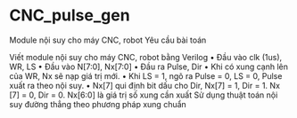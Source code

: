 # CNC_pulse_gen
Module nội suy cho máy CNC, robot
Yêu cầu bài toán


Viết module nội suy cho máy CNC, robot bằng Verilog
• Đầu vào clk (1us), WR, LS
• Đầu vào N[7:0], Nx[7:0]
• Đầu ra Pulse, Dir
• Khi có xung cạnh lên của WR, Nx sẽ nạp giá trị mới.
• Khi LS = 1, ngõ ra Pulse = 0,
LS = 0, Pulse xuất ra theo nội suy.
• Nx[7] qui định bit dấu cho Dir,
Nx[7] = 1, Dir = 1.
Nx [7] = 0, Dir = 0.
Nx[6:0] là giá trị số xung cần xuất
Sử dụng thuật toán nội suy đường thẳng theo phương pháp xung chuẩn


